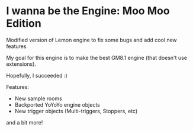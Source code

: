 # I wanna be the Engine: Moo Moo Edition

Modified version of Lemon engine to fix some bugs and add cool new features

My goal for this engine is to make the best GM8.1 engine (that doesn't use extensions).

Hopefully, I succeeded :)


Features:
- New sample rooms
- Backported YoYoYo engine objects
- New trigger objects (Multi-triggers, Stoppers, etc)

and a bit more!
